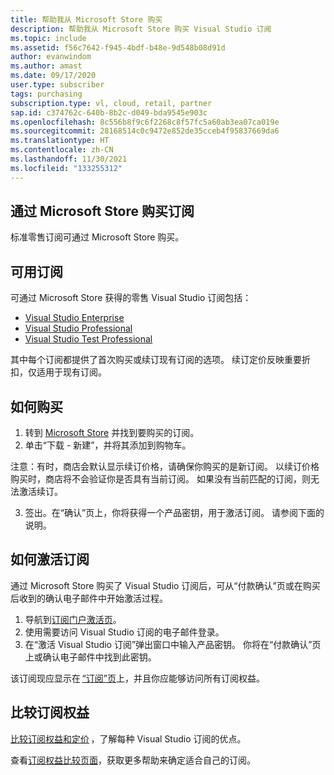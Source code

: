 ```yaml
---
title: 帮助我从 Microsoft Store 购买
description: 帮助我从 Microsoft Store 购买 Visual Studio 订阅
ms.topic: include
ms.assetid: f56c7642-f945-4bdf-b48e-9d548b08d91d
author: evanwindom
ms.author: amast
ms.date: 09/17/2020
user.type: subscriber
tags: purchasing
subscription.type: vl, cloud, retail, partner
sap.id: c374762c-640b-8b2c-d049-bda9545e903c
ms.openlocfilehash: 8c556b8f9c6f2268c8f57fc5a60ab3ea07ca019e
ms.sourcegitcommit: 28168514c0c9472e852de35cceb4f95837669da6
ms.translationtype: HT
ms.contentlocale: zh-CN
ms.lasthandoff: 11/30/2021
ms.locfileid: "133255312"
---
```

## <a name="purchase-subscriptions-through-microsoft-store"></a>通过 Microsoft Store 购买订阅 

标准零售订阅可通过 Microsoft Store 购买。  

## <a name="subscriptions-available"></a>可用订阅 

可通过 Microsoft Store 获得的零售 Visual Studio 订阅包括： 

* [Visual Studio Enterprise](https://www.microsoft.com/p/visual-studio-enterprise-subscription/dg7gmgf0dst4?activetab=pivot%3aoverviewtab)
* [Visual Studio Professional](https://www.microsoft.com/p/visual-studio-professional-subscription/dg7gmgf0dst3?activetab=pivot%3aoverviewtab) 
* [Visual Studio Test Professional](https://www.microsoft.com/p/visual-studio-test-professional-subscription/dg7gmgf0dst6?activetab=pivot%3aoverviewtab)

其中每个订阅都提供了首次购买或续订现有订阅的选项。 续订定价反映重要折扣，仅适用于现有订阅。  

## <a name="how-to-purchase"></a>如何购买 

1. 转到 [Microsoft Store](https://www.microsoft.com/store) 并找到要购买的订阅。
2. 单击“下载 - 新建”，并将其添加到购物车。 

注意：有时，商店会默认显示续订价格，请确保你购买的是新订阅。 以续订价格购买时，商店将不会验证你是否具有当前订阅。 如果没有当前匹配的订阅，则无法激活续订。

3. 签出。在“确认”页上，你将获得一个产品密钥，用于激活订阅。 请参阅下面的说明。 

## <a name="how-to-activate-your-subscription"></a>如何激活订阅 

通过 Microsoft Store 购买了 Visual Studio 订阅后，可从“付款确认”页或在购买后收到的确认电子邮件中开始激活过程。 

1. 导航到[订阅门户激活页](https://my.visualstudio.com/subscriptions/activate)。
1. 使用需要访问 Visual Studio 订阅的电子邮件登录。 
1. 在“激活 Visual Studio 订阅”弹出窗口中输入产品密钥。 你将在“付款确认”页上或确认电子邮件中找到此密钥。 

该订阅现应显示在 [“订阅”页](https://my.visualstudio.com/subscriptions)上，并且你应能够访问所有订阅权益。 

## <a name="compare-subscription-benefits"></a>比较订阅权益

[比较订阅权益和定价](https://visualstudio.microsoft.com/vs/pricing/) ，了解每种 Visual Studio 订阅的优点。 

查看[订阅权益比较页面](https://visualstudio.microsoft.com/vs/benefits/)，获取更多帮助来确定适合自己的订阅。